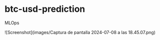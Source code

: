 # btc-usd-prediction
MLOps

![Screenshot](images/Captura de pantalla 2024-07-08 a las 18.45.07.png)
